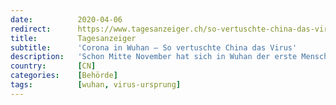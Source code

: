 ```yaml
---
date:          2020-04-06
redirect:      https://www.tagesanzeiger.ch/so-vertuschte-china-das-virus-583806407705
title:         Tagesanzeiger
subtitle:      'Corona in Wuhan – So vertuschte China das Virus'
description:   'Schon Mitte November hat sich in Wuhan der erste Mensch mit dem Coronavirus infiziert. Doch Chinas Behörden hielten den Ausbruch lange geheim.'
country:       [CN]
categories:    [Behörde]
tags:          [wuhan, virus-ursprung]
---
```

